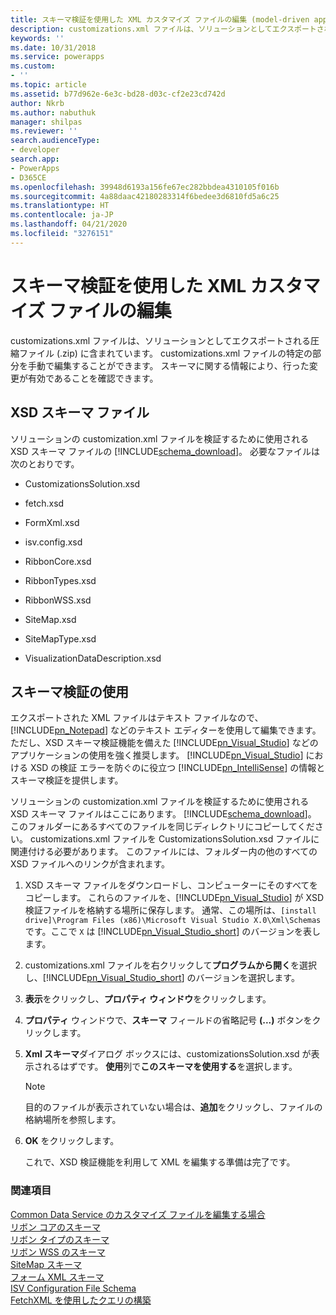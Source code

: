 ```yaml
---
title: スキーマ検証を使用した XML カスタマイズ ファイルの編集 (model-driven apps) | Microsoft Docs
description: customizations.xml ファイルは、ソリューションとしてエクスポートされる圧縮ファイル (.zip) に含まれています。 customizations.xml ファイルの特定の部分を手動で編集することができます。 スキーマに関する情報により、行った変更が有効であることを確認できます。
keywords: ''
ms.date: 10/31/2018
ms.service: powerapps
ms.custom:
- ''
ms.topic: article
ms.assetid: b77d962e-6e3c-bd28-d03c-cf2e23cd742d
author: Nkrb
ms.author: nabuthuk
manager: shilpas
ms.reviewer: ''
search.audienceType:
- developer
search.app:
- PowerApps
- D365CE
ms.openlocfilehash: 39948d6193a156fe67ec282bbdea4310105f016b
ms.sourcegitcommit: 4a88daac42180283314f6bedee3d6810fd5a6c25
ms.translationtype: HT
ms.contentlocale: ja-JP
ms.lasthandoff: 04/21/2020
ms.locfileid: "3276151"
---
```

# <a name="edit-the-customizations-xml-file-with-schema-validation"></a>スキーマ検証を使用した XML カスタマイズ ファイルの編集

<!-- https://docs.microsoft.com/dynamics365/customer-engagement/developer/customize-dev/edit-customizations-xml-file-schema-validation -->

customizations.xml ファイルは、ソリューションとしてエクスポートされる圧縮ファイル (.zip) に含まれています。 customizations.xml ファイルの特定の部分を手動で編集することができます。 スキーマに関する情報により、行った変更が有効であることを確認できます。  
  
## <a name="xsd-schema-files"></a>XSD スキーマ ファイル  
 ソリューションの customization.xml ファイルを検証するために使用される XSD スキーマ ファイルの [!INCLUDE[schema_download](../../includes/schema-download.md)]。 必要なファイルは次のとおりです。  
  
- CustomizationsSolution.xsd  
  
- fetch.xsd  
  
- FormXml.xsd  
  
- isv.config.xsd  
  
- RibbonCore.xsd  
  
- RibbonTypes.xsd  
  
- RibbonWSS.xsd  
  
- SiteMap.xsd  
  
- SiteMapType.xsd  
  
- VisualizationDataDescription.xsd  
  
  
<a name="BKMK_UseSchemaValidation"></a>

## <a name="using-schema-validation"></a>スキーマ検証の使用  
 エクスポートされた XML ファイルはテキスト ファイルなので、[!INCLUDE[pn_Notepad](../../includes/pn-notepad.md)] などのテキスト エディターを使用して編集できます。 ただし、XSD スキーマ検証機能を備えた [!INCLUDE[pn_Visual_Studio](../../includes/pn-visual-studio.md)] などのアプリケーションの使用を強く推奨します。 [!INCLUDE[pn_Visual_Studio](../../includes/pn-visual-studio.md)] における XSD の検証 <!-- TODO - need to fix this link. The page is not available (or [Visual Studio Express 2012 for Web](https://www.microsoft.com/visualstudio/eng/products/visual-studio-express-for-web))--> エラーを防ぐのに役立つ [!INCLUDE[pn_IntelliSense](../../includes/pn-intellisense.md)] の情報とスキーマ検証を提供します。  
  
 ソリューションの customization.xml ファイルを検証するために使用される XSD スキーマ ファイルはここにあります。 [!INCLUDE[schema_download](../../includes/schema-download.md)]。 このフォルダーにあるすべてのファイルを同じディレクトリにコピーしてください。 customizations.xml ファイルを CustomizationsSolution.xsd ファイルに関連付ける必要があります。 このファイルには、フォルダー内の他のすべての XSD ファイルへのリンクが含まれます。  
  
1. XSD スキーマ ファイルをダウンロードし、コンピューターにそのすべてをコピーします。 これらのファイルを、[!INCLUDE[pn_Visual_Studio](../../includes/pn-visual-studio.md)] が XSD 検証ファイルを格納する場所に保存します。 通常、この場所は、`[install drive]\Program Files (x86)\Microsoft Visual Studio X.0\Xml\Schemas` です。ここで `X` は [!INCLUDE[pn_Visual_Studio_short](../../includes/pn-visual-studio-short.md)] のバージョンを表します。  
  
2. customizations.xml ファイルを右クリックして**プログラムから開く**を選択し、[!INCLUDE[pn_Visual_Studio_short](../../includes/pn-visual-studio-short.md)] のバージョンを選択します。  
  
3. **表示**をクリックし、**プロパティ ウィンドウ**をクリックします。  
  
4. **プロパティ** ウィンドウで、**スキーマ** フィールドの省略記号 **(...)** ボタンをクリックします。  
  
5. **Xml スキーマ**ダイアログ ボックスには、customizationsSolution.xsd が表示されるはずです。 **使用**列で**このスキーマを使用する**を選択します。  
  
   > [!NOTE]
   >  目的のファイルが表示されていない場合は、**追加**をクリックし、ファイルの格納場所を参照します。  
  
6. **OK** をクリックします。  
  
   これで、XSD 検証機能を利用して XML を編集する準備は完了です。  
  
### <a name="see-also"></a>関連項目

[ Common Data Service のカスタマイズ ファイルを編集する場合](when-edit-customization-file.md)<br/> 
[リボン コアのスキーマ](ribbon-core-schema.md)<br/>
[リボン タイプのスキーマ](ribbon-types-schema.md)<br/>
[リボン WSS のスキーマ](ribbon-wss-schema.md)<br/>
[SiteMap スキーマ](/dynamics365/customer-engagement/developer/customize-dev/sitemap-schema)<br/>   <!-- TODO need to fix link relevant to the topic in powerapps repo-->
[フォーム XML スキーマ](form-xml-schema.md)     
[ISV Configuration File Schema](/dynamics365/customer-engagement/developer/customize-dev/isv-configuration-file-schema)<br/>   <!-- TODO need to fix link relevant to the topic in powerapps repo-->
[FetchXML を使用したクエリの構築](/dynamics365/customer-engagement/developer/org-service/build-queries-fetchxml) <!-- TODO need to fix link relevant to the topic in powerapps repo-->
